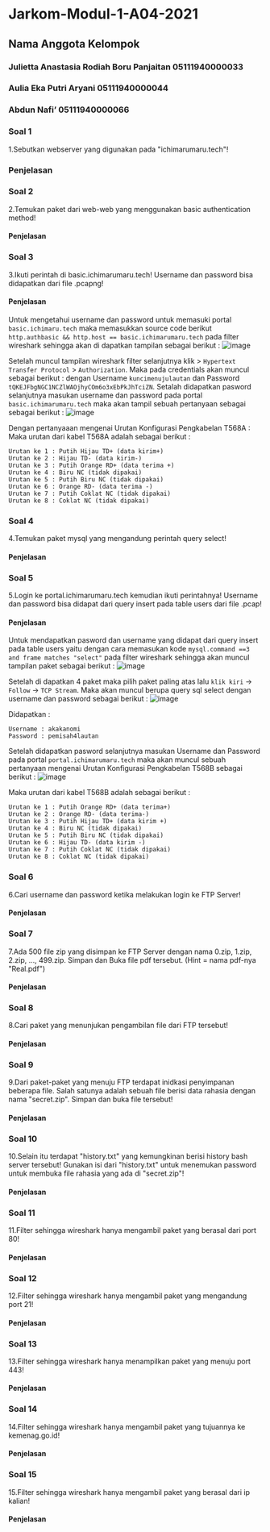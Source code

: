 # Jarkom-Modul-1-A04-2021

## Nama Anggota Kelompok 
### Julietta Anastasia Rodiah Boru Panjaitan  05111940000033 
### Aulia Eka Putri Aryani				            05111940000044 
### Abdun Nafi’					                      05111940000066 



### Soal 1
   1.Sebutkan webserver yang digunakan pada "ichimarumaru.tech"! 
### Penjelasan



### Soal 2
   2.Temukan paket dari web-web yang menggunakan basic authentication method! 
#### Penjelasan



### Soal 3
3.Ikuti perintah di basic.ichimarumaru.tech! Username dan password bisa didapatkan dari file .pcapng!
#### Penjelasan
Untuk mengetahui username dan password untuk memasuki portal ``` basic.ichimaru.tech ``` maka memasukkan source code berikut ```http.authbasic && http.host == basic.ichimarumaru.tech``` pada filter wireshark sehingga akan di dapatkan tampilan sebagai berikut :
![image](https://github.com/auliaaepa/Jarkom-Modul-1-A04-2021/blob/master/img/3a.png)

Setelah muncul tampilan wireshark filter selanjutnya klik > ```Hypertext Transfer Protocol``` > ```Authorization```. Maka pada credentials akan muncul sebagai berikut :
dengan Username ```kuncimenujulautan``` dan Password ```tQKEJFbgNGC1NCZlWAOjhyCOm6o3xEbPkJhTciZN```. Setalah didapatkan pasword selanjutnya masukan username dan password 
pada portal ```basic.ichimarumaru.tech``` maka akan tampil sebuah pertanyaan sebagai sebagai berikut :
![image](https://github.com/auliaaepa/Jarkom-Modul-1-A04-2021/blob/master/img/3b.png)

Dengan pertanyaaan mengenai Urutan Konfigurasi Pengkabelan T568A : 
Maka urutan dari kabel T568A adalah sebagai berikut :
```
Urutan ke 1 : Putih Hijau TD+ (data kirim+)
Urutan ke 2 : Hijau TD- (data kirim-)
Urutan ke 3 : Putih Orange RD+ (data terima +)
Urutan ke 4 : Biru NC (tidak dipakai)
Urutan ke 5 : Putih Biru NC (tidak dipakai)
Urutan ke 6 : Orange RD- (data terima -)
Urutan ke 7 : Putih Coklat NC (tidak dipakai)
Urutan ke 8 : Coklat NC (tidak dipakai)
```



### Soal 4
4.Temukan paket mysql yang mengandung perintah query select! 
#### Penjelasan



### Soal 5
5.Login ke portal.ichimarumaru.tech kemudian ikuti perintahnya! Username dan password bisa didapat dari query insert pada table users dari file .pcap!
#### Penjelasan
Untuk mendapatkan pasword dan username yang didapat dari query insert  pada table users yaitu dengan cara memasukan kode ```mysql.command ==3 and frame matches "select"```
pada filter wireshark sehingga akan muncul tampilan paket sebagai berikut :
![image](https://github.com/auliaaepa/Jarkom-Modul-1-A04-2021/blob/master/img/5a.png)

Setelah di dapatkan 4 paket maka pilih paket paling atas lalu ```klik kiri``` -> ```Follow``` -> ```TCP Stream```. Maka akan muncul berupa query sql select dengan username dan 
password sebagai berikut :
![image](https://github.com/auliaaepa/Jarkom-Modul-1-A04-2021/blob/master/img/5b.png)

Didapatkan : 
```
Username : akakanomi
Password : pemisah4lautan
```
Setelah didapatkan pasword selanjutnya masukan Username dan Password pada portal ```portal.ichimarumaru.tech``` maka akan muncul sebuah pertanyaan mengenai Urutan Konfigurasi Pengkabelan T568B sebagai berikut :
![image](https://github.com/auliaaepa/Jarkom-Modul-1-A04-2021/blob/master/img/5c.png)


Maka urutan dari kabel T568B adalah sebagai berikut :
```
Urutan ke 1 : Putih Orange RD+ (data terima+)
Urutan ke 2 : Orange RD- (data terima-)
Urutan ke 3 : Putih Hijau TD+ (data kirim +)
Urutan ke 4 : Biru NC (tidak dipakai)
Urutan ke 5 : Putih Biru NC (tidak dipakai)
Urutan ke 6 : Hijau TD- (data kirim -)
Urutan ke 7 : Putih Coklat NC (tidak dipakai)
Urutan ke 8 : Coklat NC (tidak dipakai)
```




### Soal 6
6.Cari username dan password ketika melakukan login ke FTP Server!
#### Penjelasan



### Soal 7
7.Ada 500 file zip yang disimpan ke FTP Server dengan nama 0.zip, 1.zip, 2.zip, ..., 499.zip. Simpan dan Buka file pdf tersebut. (Hint = nama pdf-nya "Real.pdf")
#### Penjelasan



### Soal 8
8.Cari paket yang menunjukan pengambilan file dari FTP tersebut!
#### Penjelasan



### Soal 9
9.Dari paket-paket yang menuju FTP terdapat inidkasi penyimpanan beberapa file. Salah satunya adalah sebuah file berisi data rahasia dengan nama "secret.zip". Simpan dan buka file tersebut!
#### Penjelasan



### Soal 10
10.Selain itu terdapat "history.txt" yang kemungkinan berisi history bash server tersebut! Gunakan isi dari "history.txt" untuk menemukan password untuk membuka file rahasia yang ada di "secret.zip"!
#### Penjelasan


### Soal 11
11.Filter sehingga wireshark hanya mengambil paket yang berasal dari port 80! 
#### Penjelasan


### Soal 12
12.Filter sehingga wireshark hanya mengambil paket yang mengandung port 21!
#### Penjelasan


### Soal 13
13.Filter sehingga wireshark hanya menampilkan paket yang menuju port 443!
#### Penjelasan


### Soal 14
14.Filter sehingga wireshark hanya mengambil paket yang tujuannya ke kemenag.go.id!
#### Penjelasan


### Soal 15
15.Filter sehingga wireshark hanya mengambil paket yang berasal dari ip kalian!
#### Penjelasan










